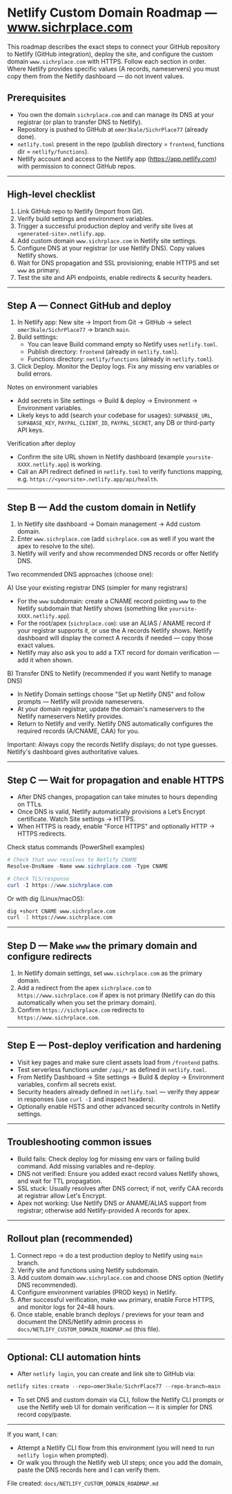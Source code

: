 # Netlify Custom Domain Roadmap — www.sichrplace.com

This roadmap describes the exact steps to connect your GitHub repository to Netlify (GitHub integration), deploy the site, and configure the custom domain `www.sichrplace.com` with HTTPS. Follow each section in order. Where Netlify provides specific values (A records, nameservers) you must copy them from the Netlify dashboard — do not invent values.

## Prerequisites
- You own the domain `sichrplace.com` and can manage its DNS at your registrar (or plan to transfer DNS to Netlify).
- Repository is pushed to GitHub at `omer3kale/SichrPlace77` (already done).
- `netlify.toml` present in the repo (publish directory = `frontend`, functions dir = `netlify/functions`).
- Netlify account and access to the Netlify app (https://app.netlify.com) with permission to connect GitHub repos.

---

## High-level checklist
1. Link GitHub repo to Netlify (Import from Git).
2. Verify build settings and environment variables.
3. Trigger a successful production deploy and verify site lives at `<generated-site>.netlify.app`.
4. Add custom domain `www.sichrplace.com` in Netlify site settings.
5. Configure DNS at your registrar (or use Netlify DNS). Copy values Netlify shows.
6. Wait for DNS propagation and SSL provisioning; enable HTTPS and set `www` as primary.
7. Test the site and API endpoints, enable redirects & security headers.

---

## Step A — Connect GitHub and deploy
1. In Netlify app: New site → Import from Git → GitHub → select `omer3kale/SichrPlace77` → branch `main`.
2. Build settings:
   - You can leave Build command empty so Netlify uses `netlify.toml`.
   - Publish directory: `frontend` (already in `netlify.toml`).
   - Functions directory: `netlify/functions` (already in `netlify.toml`).
3. Click Deploy. Monitor the Deploy logs. Fix any missing env variables or build errors.

Notes on environment variables
- Add secrets in Site settings → Build & deploy → Environment → Environment variables.
- Likely keys to add (search your codebase for usages): `SUPABASE_URL`, `SUPABASE_KEY`, `PAYPAL_CLIENT_ID`, `PAYPAL_SECRET`, any DB or third-party API keys.

Verification after deploy
- Confirm the site URL shown in Netlify dashboard (example `yoursite-XXXX.netlify.app`) is working.
- Call an API redirect defined in `netlify.toml` to verify functions mapping, e.g. `https://<yoursite>.netlify.app/api/health`.

---

## Step B — Add the custom domain in Netlify
1. In Netlify site dashboard → Domain management → Add custom domain.
2. Enter `www.sichrplace.com` (add `sichrplace.com` as well if you want the apex to resolve to the site).
3. Netlify will verify and show recommended DNS records or offer Netlify DNS.

Two recommended DNS approaches (choose one):

A) Use your existing registrar DNS (simpler for many registrars)
- For the `www` subdomain: create a CNAME record pointing `www` to the Netlify subdomain that Netlify shows (something like `yoursite-XXXX.netlify.app`).
- For the root/apex (`sichrplace.com`): use an ALIAS / ANAME record if your registrar supports it, or use the A records Netlify shows. Netlify dashboard will display the correct A records if needed — copy those exact values.
- Netlify may also ask you to add a TXT record for domain verification — add it when shown.

B) Transfer DNS to Netlify (recommended if you want Netlify to manage DNS)
- In Netlify Domain settings choose "Set up Netlify DNS" and follow prompts — Netlify will provide nameservers.
- At your domain registrar, update the domain's nameservers to the Netlify nameservers Netlify provides.
- Return to Netlify and verify. Netlify DNS automatically configures the required records (A/CNAME, CAA) for you.

Important: Always copy the records Netlify displays; do not type guesses. Netlify's dashboard gives authoritative values.

---

## Step C — Wait for propagation and enable HTTPS
- After DNS changes, propagation can take minutes to hours depending on TTLs.
- Once DNS is valid, Netlify automatically provisions a Let’s Encrypt certificate. Watch Site settings → HTTPS.
- When HTTPS is ready, enable "Force HTTPS" and optionally HTTP -> HTTPS redirects.

Check status commands (PowerShell examples)
```powershell
# Check that www resolves to Netlify CNAME
Resolve-DnsName -Name www.sichrplace.com -Type CNAME

# Check TLS/response
curl -I https://www.sichrplace.com
```
Or with dig (Linux/macOS):
```bash
dig +short CNAME www.sichrplace.com
curl -I https://www.sichrplace.com
```

---

## Step D — Make `www` the primary domain and configure redirects
1. In Netlify domain settings, set `www.sichrplace.com` as the primary domain.
2. Add a redirect from the apex `sichrplace.com` to `https://www.sichrplace.com` if apex is not primary (Netlify can do this automatically when you set the primary domain).
3. Confirm `https://sichrplace.com` redirects to `https://www.sichrplace.com`.

---

## Step E — Post-deploy verification and hardening
- Visit key pages and make sure client assets load from `/frontend` paths.
- Test serverless functions under `/api/*` as defined in `netlify.toml`.
- From Netlify Dashboard → Site settings → Build & deploy → Environment variables, confirm all secrets exist.
- Security headers already defined in `netlify.toml` — verify they appear in responses (use `curl -I` and inspect headers).
- Optionally enable HSTS and other advanced security controls in Netlify settings.

---

## Troubleshooting common issues
- Build fails: Check deploy log for missing env vars or failing build command. Add missing variables and re-deploy.
- DNS not verified: Ensure you added exact record values Netlify shows, and wait for TTL propagation.
- SSL stuck: Usually resolves after DNS correct; if not, verify CAA records at registrar allow Let's Encrypt.
- Apex not working: Use Netlify DNS or ANAME/ALIAS support from registrar; otherwise add Netlify-provided A records for apex.

---

## Rollout plan (recommended)
1. Connect repo → do a test production deploy to Netlify using `main` branch.
2. Verify site and functions using Netlify subdomain.
3. Add custom domain `www.sichrplace.com` and choose DNS option (Netlify DNS recommended).
4. Configure environment variables (PROD keys) in Netlify.
5. After successful verification, make `www` primary, enable Force HTTPS, and monitor logs for 24–48 hours.
6. Once stable, enable branch deploys / previews for your team and document the DNS/Netlify admin process in `docs/NETLIFY_CUSTOM_DOMAIN_ROADMAP.md` (this file).

---

## Optional: CLI automation hints
- After `netlify login`, you can create and link site to GitHub via:
```powershell
netlify sites:create --repo=omer3kale/SichrPlace77 --repo-branch=main --publish-dir=frontend --functions=netlify/functions
```
- To set DNS and custom domain via CLI, follow the Netlify CLI prompts or use the Netlify web UI for domain verification — it is simpler for DNS record copy/paste.

---

If you want, I can:
- Attempt a Netlify CLI flow from this environment (you will need to run `netlify login` when prompted).
- Or walk you through the Netlify web UI steps; once you add the domain, paste the DNS records here and I can verify them.

File created: `docs/NETLIFY_CUSTOM_DOMAIN_ROADMAP.md`

